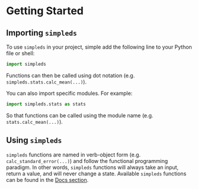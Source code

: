 # Getting Started

## Importing `simpleds`

To use `simpleds` in your project, simple add the following line to your 
Python file or shell:

```python
import simpleds
```

Functions can then be called using dot notation (e.g. 
`simpleds.stats.calc_mean(...)`).


You can also import specific modules. For example:

```python
import simpleds.stats as stats
```

So that functions can be called using the module name (e.g. 
`stats.calc_mean(...)`).

## Using `simpleds`

`simpleds` functions are named in verb-object form (e.g. 
`calc_standard_error(...)`) and follow the functional programming
paradigm. In other words, `simpleds` functions will always take an input,
return a value, and will never change a state. Available `simpleds` functions
can be found in the [Docs section](stats.md).

